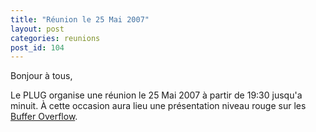 ```yaml
---
title: "Réunion le 25 Mai 2007"
layout: post
categories: reunions
post_id: 104
---
```

Bonjour à tous,

Le PLUG organise une réunion le 25 Mai 2007 à partir de 19:30 jusqu'a minuit. À cette occasion aura lieu une présentation niveau rouge sur les [Buffer Overflow](http://fr.wikipedia.org/wiki/Buffer_overflow).
